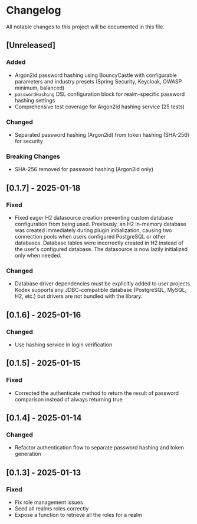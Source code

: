 # Changelog

All notable changes to this project will be documented in this file.

## [Unreleased]

### Added

- Argon2id password hashing using BouncyCastle with configurable parameters and industry presets (Spring Security, Keycloak, OWASP minimum, balanced)
- `passwordHashing` DSL configuration block for realm-specific password hashing settings
- Comprehensive test coverage for Argon2id hashing service (25 tests)

### Changed

- Separated password hashing (Argon2id) from token hashing (SHA-256) for security

### Breaking Changes

- SHA-256 removed for password hashing (Argon2id only)

## [0.1.7] - 2025-01-18

### Fixed

- Fixed eager H2 datasource creation preventing custom database configuration from being used. Previously, an H2 in-memory database was created immediately during plugin initialization, causing two connection pools when users configured PostgreSQL or other databases. Database tables were incorrectly created in H2 instead of the user's configured database. The datasource is now lazily initialized only when needed.

### Changed

- Database driver dependencies must be explicitly added to user projects. Kodex supports any JDBC-compatible database (PostgreSQL, MySQL, H2, etc.) but drivers are not bundled with the library.

## [0.1.6] - 2025-01-16

### Changed

- Use hashing service in login verification

## [0.1.5] - 2025-01-15

### Fixed

- Corrected the authenticate method to return the result of password comparison instead of always returning true

## [0.1.4] - 2025-01-14

### Changed

- Refactor authentication flow to separate password hashing and token generation

## [0.1.3] - 2025-01-13

### Fixed

- Fix role management issues
- Seed all realms roles correctly
- Expose a function to retrieve all the roles for a realm
